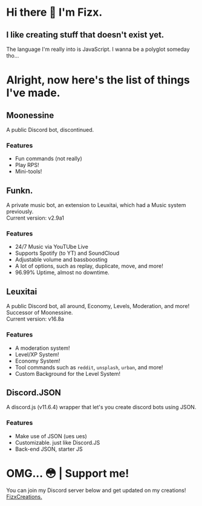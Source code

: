 # Hi there 👋 I'm Fizx.

## I like creating stuff that doesn't exist yet.

The language I'm really into is JavaScript.
I wanna be a polyglot someday tho...

# Alright, now here's the list of things I've made.

## Moonessine
A public Discord bot, discontinued.
### Features
- Fun commands (not really)
- Play RPS!
- Mini-tools!

## Funkn.
A private music bot, an extension to Leuxitai, which had a Music system previously.<br/>
Current version: v2.9a1

### Features
- 24/7 Music via YouTUbe Live
- Supports Spotify (to YT) and SoundCloud
- Adjustable volume and bassboosting
- A lot of options, such as replay, duplicate, move, and more!
- 96.99% Uptime, almost no downtime.

## Leuxitai
A public Discord bot, all around, Economy, Levels, Moderation, and more!<br/>
Successor of Moonessine. <br/>
Current version: v16.8a
### Features
- A moderation system!
- Level/XP System!
- Economy System!
- Tool commands such as `reddit`, `unsplash`, `urban`, and more!
- Custom Background for the Level System!

## Discord.JSON
A discord.js (v11.6.4) wrapper that let's you create discord bots using JSON.

### Features
- Make use of JSON (ues ues)
- Customizable. just like Discord.JS
- Back-end JSON, starter JS

# OMG... 😳 | Support me!
You can join my Discord server below and get updated on my creations!
[FizxCreations.](https://discord.gg/6uWa4Ga)
